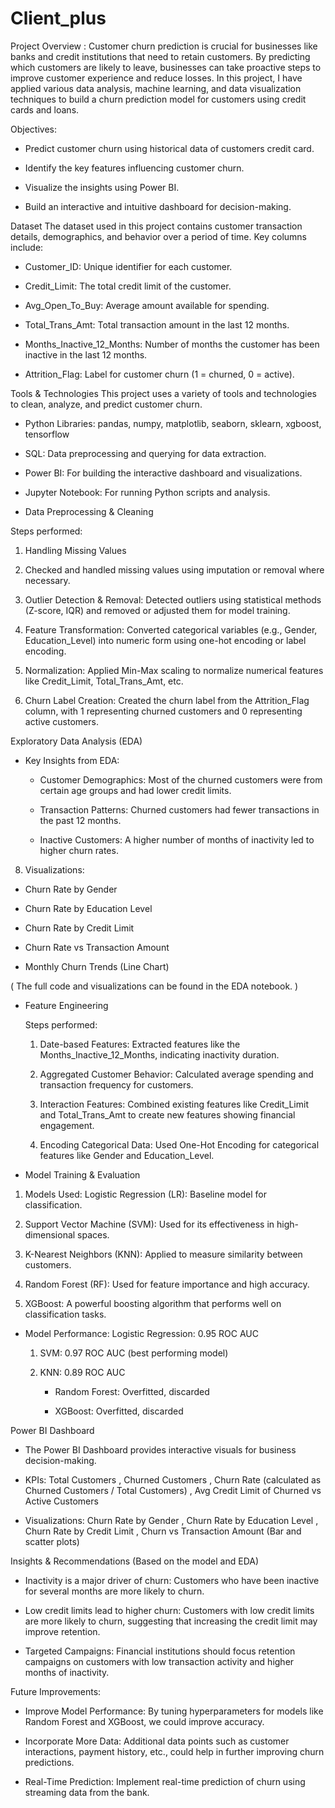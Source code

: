 # Client_plus

Project Overview : 
Customer churn prediction is crucial for businesses like banks and credit institutions that need to retain customers. By predicting which customers are likely to leave, businesses can take proactive steps to improve customer experience and reduce losses. In this project, I have applied various data analysis, machine learning, and data visualization techniques to build a churn prediction model for customers using credit cards and loans.

Objectives:
* Predict customer churn using historical data of customers credit card.

* Identify the key features influencing customer churn.

* Visualize the insights using Power BI.

* Build an interactive and intuitive dashboard for decision-making.

Dataset
The dataset used in this project contains customer transaction details, demographics, and behavior over a period of time. Key columns include:

* Customer_ID: Unique identifier for each customer.

* Credit_Limit: The total credit limit of the customer.

* Avg_Open_To_Buy: Average amount available for spending.

* Total_Trans_Amt: Total transaction amount in the last 12 months.

* Months_Inactive_12_Months: Number of months the customer has been inactive in the last 12 months.

* Attrition_Flag: Label for customer churn (1 = churned, 0 = active).

Tools & Technologies
This project uses a variety of tools and technologies to clean, analyze, and predict customer churn.

* Python Libraries: pandas, numpy, matplotlib, seaborn, sklearn, xgboost, tensorflow

* SQL: Data preprocessing and querying for data extraction.

* Power BI: For building the interactive dashboard and visualizations.

* Jupyter Notebook: For running Python scripts and analysis.

* Data Preprocessing & Cleaning
  
 Steps performed:
   
1. Handling Missing Values

2. Checked and handled missing values using imputation or removal where necessary.

3. Outlier Detection & Removal: Detected outliers using statistical methods (Z-score, IQR) and removed or adjusted them for model training.

4. Feature Transformation: Converted categorical variables (e.g., Gender, Education_Level) into numeric form using one-hot encoding or label encoding.

5. Normalization: Applied Min-Max scaling to normalize numerical features like Credit_Limit, Total_Trans_Amt, etc.
   
6. Churn Label Creation: Created the churn label from the Attrition_Flag column, with 1 representing churned customers and 0 representing active customers.
   
 Exploratory Data Analysis (EDA)
   
  * Key Insights from EDA:
    
    *  Customer Demographics: Most of the churned customers were from certain age groups and had lower credit limits.

    *  Transaction Patterns: Churned customers had fewer transactions in the past 12 months.

    *  Inactive Customers: A higher number of months of inactivity led to higher churn rates.

8. Visualizations:

 *  Churn Rate by Gender

 * Churn Rate by Education Level

 * Churn Rate by Credit Limit

 * Churn Rate vs Transaction Amount

 * Monthly Churn Trends (Line Chart)

( The full code and visualizations can be found in the EDA notebook. )

* Feature Engineering
  
    Steps performed:
     1.  Date-based Features: Extracted features like the Months_Inactive_12_Months, indicating inactivity duration.

     2. Aggregated Customer Behavior: Calculated average spending and transaction frequency for customers. 

     3. Interaction Features: Combined existing features like Credit_Limit and Total_Trans_Amt to create new features showing financial engagement.

     4. Encoding Categorical Data: Used One-Hot Encoding for categorical features like Gender and Education_Level. 

* Model Training & Evaluation
  
 1. Models Used: Logistic Regression (LR): Baseline model for classification.

 2. Support Vector Machine (SVM): Used for its effectiveness in high-dimensional spaces.

 3. K-Nearest Neighbors (KNN): Applied to measure similarity between customers.

 4. Random Forest (RF): Used for feature importance and high accuracy.

 5. XGBoost: A powerful boosting algorithm that performs well on classification tasks.

* Model Performance: Logistic Regression: 0.95 ROC AUC
  
  1. SVM: 0.97 ROC AUC (best performing model)

  2. KNN: 0.89 ROC AUC

       * Random Forest: Overfitted, discarded

       * XGBoost: Overfitted, discarded

 Power BI Dashboard
 
  * The Power BI Dashboard provides interactive visuals for business decision-making.
     
  * KPIs: Total Customers , Churned Customers , Churn Rate (calculated as Churned Customers / Total Customers) , Avg Credit Limit of Churned vs Active Customers

  * Visualizations: Churn Rate by Gender , Churn Rate by Education Level , Churn Rate by Credit Limit , Churn vs Transaction Amount (Bar and scatter plots)

 Insights & Recommendations (Based on the model and EDA)
  
   * Inactivity is a major driver of churn: Customers who have been inactive for several months are more likely to churn.

   * Low credit limits lead to higher churn: Customers with low credit limits are more likely to churn, suggesting that increasing the credit limit may improve retention.

   * Targeted Campaigns: Financial institutions should focus retention campaigns on customers with low transaction activity and higher months of inactivity.

 Future Improvements: 
   * Improve Model Performance: By tuning hyperparameters for models like Random Forest and XGBoost, we could improve accuracy.

   * Incorporate More Data: Additional data points such as customer interactions, payment history, etc., could help in further improving churn predictions.

   * Real-Time Prediction: Implement real-time prediction of churn using streaming data from the bank.
